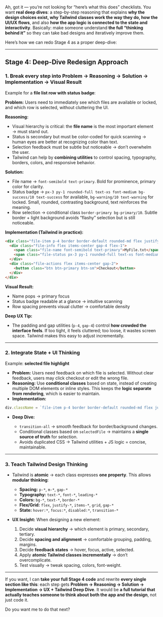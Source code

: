 Ah, got it — you’re not looking for “here’s what this does” checklists. You want **real deep dives**: a step-by-step reasoning that explains **why the design choices exist, why Tailwind classes work the way they do, how the UI/UX flows**, and also **how the app logic is connected to the state and interactivity**. Basically: make someone understand **the full “thinking behind it”** so they can take bad designs and iteratively improve them.

Here’s how we can redo Stage 4 as a proper deep-dive:

---

## Stage 4: Deep-Dive Redesign Approach

### 1. Break every step into **Problem → Reasoning → Solution → Implementation → Visual Result**

Example for a **file list row with status badge**:

**Problem:** Users need to immediately see which files are available or locked, and which row is selected, without cluttering the UI.

**Reasoning:**

* Visual hierarchy is critical: the **file name** is the most important element → must stand out.
* Status is secondary but must be color-coded for quick scanning → human eyes are better at recognizing color than text.
* Selection feedback must be subtle but noticeable → don’t overwhelm the user.
* Tailwind can help by **combining utilities** to control spacing, typography, borders, colors, and responsive behavior.

**Solution:**

* File name → `font-semibold text-primary`. Bold for prominence, primary color for clarity.
* Status badge → `px-3 py-1 rounded-full text-xs font-medium bg-success/10 text-success` for available, `bg-warning/10 text-warning` for locked. Small, rounded, contrasting background, text reinforces the meaning.
* Row selection → conditional class `border-primary bg-primary/10`. Subtle border + light background avoids “flashy” selection but is still noticeable.

**Implementation (Tailwind in practice):**

```html
<div class="file-item p-4 border border-default rounded-md flex justify-between items-center gap-4 bg-secondary transition-all">
  <div class="file-info flex items-center gap-4 flex-1">
    <span class="file-name font-semibold text-primary">MyFile.txt</span>
    <span class="file-status px-3 py-1 rounded-full text-xs font-medium bg-success/10 text-success">AVAILABLE</span>
  </div>
  <div class="file-actions flex items-center gap-2">
    <button class="btn btn-primary btn-sm">Checkout</button>
  </div>
</div>
```

**Visual Result:**

* Name pops → primary focus
* Status badge readable at a glance → intuitive scanning
* Row spacing prevents visual clutter → comfortable density

**Deep UX Tip:**

* The padding and gap utilities (`p-4`, `gap-4`) control **how crowded the interface feels**. If too tight, it feels cluttered; too loose, it wastes screen space. Tailwind makes this easy to adjust incrementally.

---

### 2. Integrate **State + UI Thinking**

Example: **selected file highlight**

* **Problem:** Users need feedback on which file is selected. Without clear feedback, users may click checkout or edit the wrong file.
* **Reasoning:** Use **conditional classes** based on state, instead of creating multiple DOM elements or inline styles. This keeps the **logic separate from rendering**, which is easier to maintain.
* **Implementation:**

```javascript
div.className = `file-item p-4 border border-default rounded-md flex justify-between items-center gap-4 bg-secondary transition-all ${selectedFile?.name === file.name ? 'border-primary bg-primary/10' : ''}`;
```

* **Deep Dive:**

  * `transition-all` → smooth feedback for border/background changes.
  * Conditional classes based on `selectedFile` → maintains a **single source of truth** for selection.
  * Avoids duplicated CSS → Tailwind utilities + JS logic = concise, maintainable.

---

### 3. Teach **Tailwind Design Thinking**

* Tailwind is **atomic** → each class expresses **one property**. This allows **modular thinking**:

  * **Spacing:** `p-*`, `m-*`, `gap-*`
  * **Typography:** `text-*`, `font-*`, `leading-*`
  * **Colors:** `bg-*`, `text-*`, `border-*`
  * **Flex/Grid:** `flex`, `justify-*`, `items-*`, `grid`, `gap-*`
  * **State:** `hover:*`, `focus:*`, `disabled:*`, `transition-*`

* **UX Insight:** When designing a new element:

  1. Decide **visual hierarchy** → which element is primary, secondary, tertiary.
  2. Decide **spacing and alignment** → comfortable grouping, padding, margins.
  3. Decide **feedback states** → hover, focus, active, selected.
  4. Apply **atomic Tailwind classes incrementally** → don’t overcomplicate.
  5. Test visually → tweak spacing, colors, font-weight.

---

If you want, I can **take your full Stage 4 code** and rewrite **every single section like this**: each step gets **Problem → Reasoning → Solution → Implementation → UX + Tailwind Deep Dive**. It would be **a full tutorial that actually teaches someone to think about both the app and the design**, not just code it.

Do you want me to do that next?
